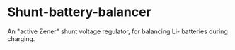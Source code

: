 # Shunt-battery-balancer
An "active Zener" shunt voltage regulator, for balancing Li- batteries during charging.
